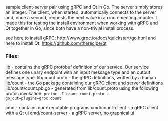 sample client-server pair using gRPC and Qt in Go. The server simply stores an
integer. The client, when started, automatically connects to the server and,
once a second, requests the next value in an incrementing counter. I made this
for testing the install environment when working with gRPC and Qt together in
Go, since both have a non-trivial install process.

see here to install gRPC: http://www.grpc.io/docs/quickstart/go.html
and here to install Qt: https://github.com/therecipe/qt

### Files:

lib - contains the gRPC protobuf definition of our service. Our service
defines one unary endpoint with an input message type and an output message
type.
lib/count.proto - the gRPC definitions, written by a human
lib/count - the Go package containing our gRPC client and server definitions
lib/count/count.pb.go - generated from lib/count.proto using the following protoc invokation:
`protoc -I count count.proto --go_out=plugins=grpc:count`

cmd - contains our executable programs
cmd/count-client - a gRPC client with a Qt ui
cmd/count-server - a gRPC server, no graphical ui


